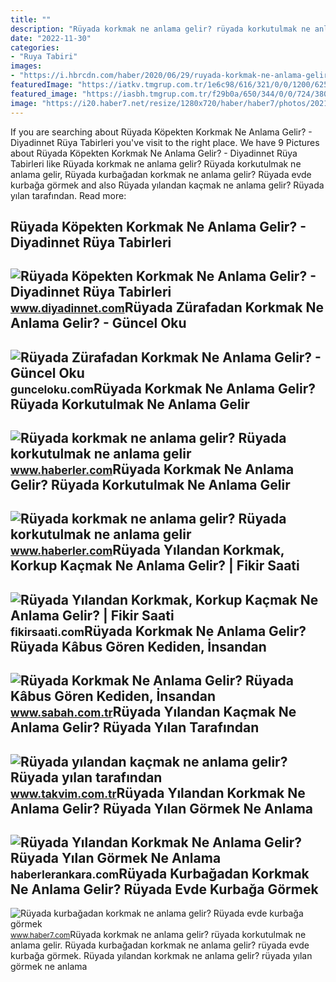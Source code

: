 ```yaml
---
title: ""
description: "Rüyada korkmak ne anlama gelir? rüyada korkutulmak ne anlama gelir"
date: "2022-11-30"
categories:
- "Ruya Tabiri"
images:
- "https://i.hbrcdn.com/haber/2020/06/29/ruyada-korkmak-ne-anlama-gelir-ruyada-13372114_31_m.jpg"
featuredImage: "https://iatkv.tmgrup.com.tr/1e6c98/616/321/0/0/1200/625?u=https:%2f%2fitkv.tmgrup.com.tr%2f2022%2f05%2f03%2f1651608952255.jpg"
featured_image: "https://iasbh.tmgrup.com.tr/f29b0a/650/344/0/0/724/380?u=https://isbh.tmgrup.com.tr/sbh/2022/04/25/ruyada-korkmak-ne-anlama-gelir-ruyada-kabus-goren-kediden-insandan-kopekten-yuksekten-korkmak-anlami-1650889267280.jpg"
image: "https://i20.haber7.net/resize/1280x720/haber/haber7/photos/2021/28/ruyada_kurbagadan_korkmak_ne_anlama_gelir_ruyada_evde_kurbaga_gormek_neye_isaret_eder_1626252500_3012.jpg"
---
```


If you are searching about Rüyada Köpekten Korkmak Ne Anlama Gelir? - Diyadinnet Rüya Tabirleri you've visit to the right place. We have 9 Pictures about Rüyada Köpekten Korkmak Ne Anlama Gelir? - Diyadinnet Rüya Tabirleri like Rüyada korkmak ne anlama gelir? Rüyada korkutulmak ne anlama gelir, Rüyada kurbağadan korkmak ne anlama gelir? Rüyada evde kurbağa görmek and also Rüyada yılandan kaçmak ne anlama gelir? Rüyada yılan tarafından. Read more:

Rüyada Köpekten Korkmak Ne Anlama Gelir? - Diyadinnet Rüya Tabirleri
--------------------------------------------------------------------

 ![Rüyada Köpekten Korkmak Ne Anlama Gelir? - Diyadinnet Rüya Tabirleri](https://www.diyadinnet.com/d/ruya/ruyada-kopekten-korkmak-ne-anlama-gelir-10588.jpg) <small>www.diyadinnet.com</small>Rüyada Zürafadan Korkmak Ne Anlama Gelir? - Güncel Oku
------------------------------------------------------

 ![Rüyada Zürafadan Korkmak Ne Anlama Gelir? - Güncel Oku](https://gunceloku.com/uploads/ruyada-zurafadan-korkmak-ne-anlama-gelir-629dca7da3d44.jpg) <small>gunceloku.com</small>Rüyada Korkmak Ne Anlama Gelir? Rüyada Korkutulmak Ne Anlama Gelir
------------------------------------------------------------------

 ![Rüyada korkmak ne anlama gelir? Rüyada korkutulmak ne anlama gelir](https://i.hbrcdn.com/haber/2020/06/29/ruyada-korkmak-ne-anlama-gelir-ruyada-13372114_31_m.jpg) <small>www.haberler.com</small>Rüyada Korkmak Ne Anlama Gelir? Rüyada Korkutulmak Ne Anlama Gelir
------------------------------------------------------------------

 ![Rüyada korkmak ne anlama gelir? Rüyada korkutulmak ne anlama gelir](https://i.hbrcdn.com/haber/2020/06/29/ruyada-korkmak-ne-anlama-gelir-ruyada-13372114_2488_m.jpg) <small>www.haberler.com</small>Rüyada Yılandan Korkmak, Korkup Kaçmak Ne Anlama Gelir? | Fikir Saati
---------------------------------------------------------------------

 ![Rüyada Yılandan Korkmak, Korkup Kaçmak Ne Anlama Gelir? | Fikir Saati](https://fikirsaati.com/wp-content/uploads/2021/10/ruyada-yilandan-korkmak-korkup-kacmak-ne-anlama-gelir-1.jpg) <small>fikirsaati.com</small>Rüyada Korkmak Ne Anlama Gelir? Rüyada Kâbus Gören Kediden, İnsandan
--------------------------------------------------------------------

 ![Rüyada Korkmak Ne Anlama Gelir? Rüyada Kâbus Gören Kediden, İnsandan](https://iasbh.tmgrup.com.tr/f29b0a/650/344/0/0/724/380?u=https://isbh.tmgrup.com.tr/sbh/2022/04/25/ruyada-korkmak-ne-anlama-gelir-ruyada-kabus-goren-kediden-insandan-kopekten-yuksekten-korkmak-anlami-1650889267280.jpg) <small>www.sabah.com.tr</small>Rüyada Yılandan Kaçmak Ne Anlama Gelir? Rüyada Yılan Tarafından
---------------------------------------------------------------

 ![Rüyada yılandan kaçmak ne anlama gelir? Rüyada yılan tarafından](https://iatkv.tmgrup.com.tr/1e6c98/616/321/0/0/1200/625?u=https:%2f%2fitkv.tmgrup.com.tr%2f2022%2f05%2f03%2f1651608952255.jpg) <small>www.takvim.com.tr</small>Rüyada Yılandan Korkmak Ne Anlama Gelir? Rüyada Yılan Görmek Ne Anlama
----------------------------------------------------------------------

 ![Rüyada Yılandan Korkmak Ne Anlama Gelir? Rüyada Yılan Görmek Ne Anlama](https://static.daktilo.com/sites/415/uploads/2021/09/06/large/ruyada-yilan-gormek-oldurmek-isirmasi-ne-anlama-gelir-563-1630911736.jpg) <small>haberlerankara.com</small>Rüyada Kurbağadan Korkmak Ne Anlama Gelir? Rüyada Evde Kurbağa Görmek
---------------------------------------------------------------------

 ![Rüyada kurbağadan korkmak ne anlama gelir? Rüyada evde kurbağa görmek](https://i20.haber7.net/resize/1280x720/haber/haber7/photos/2021/28/ruyada_kurbagadan_korkmak_ne_anlama_gelir_ruyada_evde_kurbaga_gormek_neye_isaret_eder_1626252500_3012.jpg) <small>www.haber7.com</small>Rüyada korkmak ne anlama gelir? rüyada korkutulmak ne anlama gelir. Rüyada kurbağadan korkmak ne anlama gelir? rüyada evde kurbağa görmek. Rüyada yılandan korkmak ne anlama gelir? rüyada yılan görmek ne anlama
